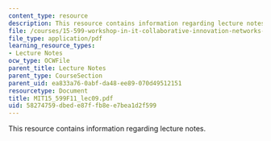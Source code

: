 ```yaml
---
content_type: resource
description: This resource contains information regarding lecture notes.
file: /courses/15-599-workshop-in-it-collaborative-innovation-networks-fall-2011/58274759dbede87ffb8ee7bea1d2f599_MIT15_599F11_lec09.pdf
file_type: application/pdf
learning_resource_types:
- Lecture Notes
ocw_type: OCWFile
parent_title: Lecture Notes
parent_type: CourseSection
parent_uid: ea833a76-0abf-da48-ee89-070d49512151
resourcetype: Document
title: MIT15_599F11_lec09.pdf
uid: 58274759-dbed-e87f-fb8e-e7bea1d2f599
---
```

This resource contains information regarding lecture notes.

